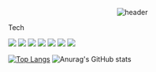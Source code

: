 <div align="center">
  
![header](https://capsule-render.vercel.app/api?type=waving&color=auto&height=300&section=header&text=About%20BEOOM%20🐵&fontSize=70&animation=twinkling)
  
</div>

<p>Tech</p>
<div>
<img src="https://img.shields.io/badge/Javascript-F7DF1E?style=flat-square&logo=javascript&logoColor=black"/>

<img src="https://img.shields.io/badge/React-61DAFB?style=flat-square&logo=react&logoColor=white"/>
<img src="https://img.shields.io/badge/ReactRouter-CA4245?style=flat-square&logo=react-router&logoColor=white"/>
<img src="https://img.shields.io/badge/CSS3-1572B6?style=flat-square&logo=CSS3&logoColor=white"/>
<img src="https://img.shields.io/badge/ReactTable-FF4154?style=flat-square&logo=react-table&logoColor=white"/>
<img src="https://img.shields.io/badge/Sass-CC6699?style=flat-square&logo=Sass&logoColor=white"/>
<img src="https://img.shields.io/badge/StyledComponents-DB7093?style=flat-square&logo=styled-components&logoColor=white"/>
  
 </div>

[![Top Langs](https://github-readme-stats.vercel.app/api/top-langs/?username=BEOOM&layout=compact)](https://github.com/BEOOM/github-readme-stats)
![Anurag's GitHub stats](https://github-readme-stats.vercel.app/api?username=BEOOM&show_icons=true&theme=merko)
